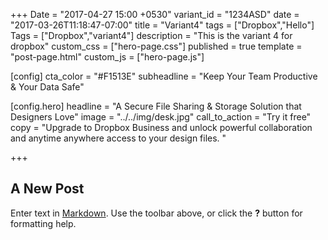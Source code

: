 +++
Date = "2017-04-27 15:00 +0530"
variant_id = "1234ASD"
date = "2017-03-26T11:18:47-07:00"
title = "Variant4"
tags = ["Dropbox","Hello"]
Tags = ["Dropbox","variant4"]
description = "This is the variant 4 for dropbox"
custom_css = ["hero-page.css"]
published = true
template = "post-page.html"
custom_js = ["hero-page.js"]

[config]
  cta_color = "#F1513E"
  subheadline = "Keep Your Team Productive & Your Data Safe"

  [config.hero]
    headline = "A Secure File Sharing & Storage Solution that Designers Love"
    image = "../../img/desk.jpg"
    call_to_action = "Try it free"
    copy = "Upgrade to Dropbox Business and unlock powerful collaboration and anytime anywhere access to your design files. "

+++

## A New Post

Enter text in [Markdown](http://daringfireball.net/projects/markdown/). Use the toolbar above, or click the **?** button for formatting help.
